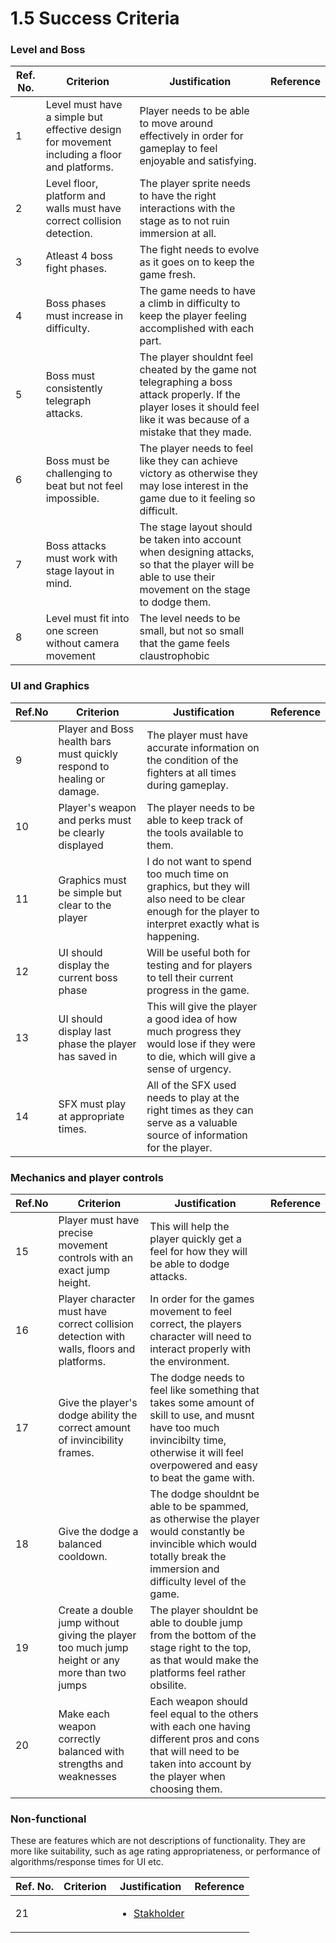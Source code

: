 # 1.5 Success Criteria

### Level and Boss

| Ref. No. | Criterion                                                                                   | Justification                                                                                                                                                             | Reference |
| -------- | ------------------------------------------------------------------------------------------- | ------------------------------------------------------------------------------------------------------------------------------------------------------------------------- | --------- |
| 1        | Level must have a simple but effective design for movement including a floor and platforms. | Player needs to be able to move around effectively in order for gameplay to feel enjoyable and satisfying.                                                                |           |
| 2        | Level floor, platform and walls must have correct collision detection.                      | The player sprite needs to have the right interactions with the stage as to not ruin immersion at all.                                                                    |           |
| 3        | Atleast 4 boss fight phases.                                                                | The fight needs to evolve as it goes on to keep the game fresh.                                                                                                           |           |
| 4        | Boss phases must increase in difficulty.                                                    | The game needs to have a climb in difficulty to keep the player feeling accomplished with each part.                                                                      |           |
| 5        | Boss must consistently telegraph attacks.                                                   | The player shouldnt feel cheated by the game not telegraphing a boss attack properly. If the player loses it should feel like it was because of a mistake that they made. |           |
| 6        | Boss must be challenging to beat but not feel impossible.                                   | The player needs to feel like they can achieve victory as otherwise they may lose interest in the game due to it feeling so difficult.                                    |           |
| 7        | Boss attacks must work with stage layout in mind.                                           | The stage layout should be taken into account when designing attacks, so that the player will be able to use their movement on the stage to dodge them.                   |           |
| 8        | Level must fit into one screen without camera movement                                      | The level needs to be small, but not so small that the game feels claustrophobic                                                                                          |           |

### UI and Graphics

| Ref.No | Criterion                                                              | Justification                                                                                                                                       | Reference |
| ------ | ---------------------------------------------------------------------- | --------------------------------------------------------------------------------------------------------------------------------------------------- | --------- |
| 9      | Player and Boss health bars must quickly respond to healing or damage. | The player must have accurate information on the condition of the fighters at all times during gameplay.                                            |           |
| 10     | Player's weapon and perks must be clearly displayed                    | The player needs to be able to keep track of the tools available to them.                                                                           |           |
| 11     | Graphics must be simple but clear to the player                        | I do not want to spend too much time on graphics, but they will also need to be clear enough for the player to interpret exactly what is happening. |           |
| 12     | UI should display the current boss phase                               | Will be useful both for testing and for players to tell their current progress in the game.                                                         |           |
| 13     | UI should display last phase the player has saved in                   | This will give the player a good idea of how much progress they would lose if they were to die, which will give a sense of urgency.                 |           |
| 14     | SFX must play at appropriate times.                                    | All of the SFX used needs to play at the right times as they can serve as a valuable source of information for the player.                          |           |

### Mechanics and player controls

| Ref.No | Criterion                                                                                      | Justification                                                                                                                                                                                | Reference |
| ------ | ---------------------------------------------------------------------------------------------- | -------------------------------------------------------------------------------------------------------------------------------------------------------------------------------------------- | --------- |
| 15     | Player must have precise movement controls with an exact jump height.                          | This will help the player quickly get a feel for how they will be able to dodge attacks.                                                                                                     |           |
| 16     | Player character must have correct collision detection with walls, floors and platforms.       | In order for the games movement to feel correct, the players character will need to interact properly with the environment.                                                                  |           |
| 17     | Give the player's dodge ability the correct amount of invincibility frames.                    | The dodge needs to feel like something that takes some amount of skill to use, and musnt have too much invincibilty time, otherwise it will feel overpowered and easy to beat the game with. |           |
| 18     | Give the dodge a balanced cooldown.                                                            | The dodge shouldnt be able to be spammed, as otherwise the player would constantly be invincible which would totally break the immersion and difficulty level of the game.                   |           |
| 19     | Create a double jump without giving the player too much jump height or any more than two jumps | The player shouldnt be able to double jump from the bottom of the stage right to the top, as that would make the platforms feel rather obsilite.                                             |           |
| 20     | Make each weapon correctly balanced with strengths and weaknesses                              | Each weapon should feel equal to the others with each one having different pros and cons that will need to be taken into account by the player when choosing them.                           |           |

### Non-functional

These are features which are not descriptions of functionality. They are more like suitability, such as age rating appropriateness, or performance of algorithms/response times for UI etc.

| Ref. No. | Criterion | Justification                                                  | Reference |
| -------- | --------- | -------------------------------------------------------------- | --------- |
| 21       |           | <ul><li><a href="1.2-stakeholders.md">Stakholder</a></li></ul> |           |
